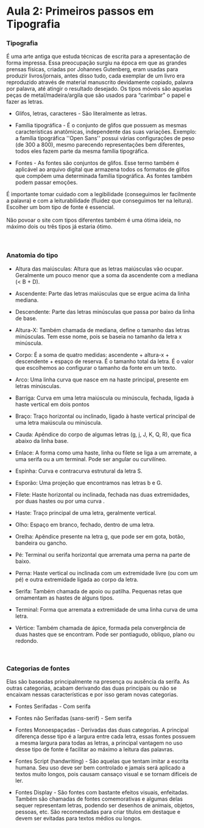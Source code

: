 # Aula 2: Primeiros passos em Tipografia

### Tipografia  

É uma arte antiga que estuda técnicas de escrita para a apresentação de forma impressa. Essa preocupação surgiu na época em que as grandes prensas físicas, criadas por Johannes Gutenberg,  eram usadas para produzir livros/jornais, antes disso tudo, cada exemplar de um livro era reproduzido através de material manuscrito devidamente copiado, palavra por palavra, até atingir o resultado desejado. Os tipos móveis são aquelas peças de metal/madeira/argila que são usados para “carimbar" o papel e fazer as letras.  

* Glifos, letras, caracteres - São literalmente as letras.

* Família tipográfica - É o conjunto de glifos que possuem as mesmas características anatômicas, independente das suas variações. Exemplo: a família tipográfica ''Open Sans'' possui várias configurações de peso (de 300 a 800), mesmo parecendo representações bem diferentes, todos eles fazem parte da mesma família tipográfica. 

* Fontes - As fontes são conjuntos de glifos. Esse termo também é aplicável ao arquivo digital que armazena todos os formatos de glifos que compõem uma determinada família tipográfica.  As fontes também podem passar emoções. 

É importante tomar cuidado com a legibilidade (conseguimos ler facilmente a palavra) e com a leiturabilidade (fluidez que conseguimos ter na leitura). Escolher um bom tipo de fonte é essencial.  
<br>
Não povoar o site com tipos diferentes também é uma ótima ideia, no máximo dois ou três tipos já estaria ótimo.  
<br>
<br>

### Anatomia do tipo 

* Altura das maiúsculas: Altura que as letras maiúsculas vão ocupar. Geralmente um pouco menor que a soma da ascendente com a mediana (< B + D). 

* Ascendente: Parte das letras maiúsculas que se ergue acima da linha mediana. 

* Descendente: Parte das letras minúsculas que passa por baixo da linha de base. 

* Altura-X: Também chamada de mediana, define o tamanho das letras minúsculas. Tem esse nome, pois se baseia no tamanho da letra x minúscula. 

* Corpo: É a soma de quatro medidas: ascendente + altura-x + descendente + espaço de reserva. É o tamanho total da letra. É o valor que escolhemos ao configurar o tamanho da fonte em um texto. 

* Arco: Uma linha curva que nasce em na haste principal, presente em letras minúsculas. 

* Barriga: Curva em uma letra maiúscula ou minúscula, fechada, ligada à haste vertical em dois pontos 

* Braço: Traço horizontal ou inclinado, ligado à haste vertical principal de uma letra maiúscula ou minúscula.  

* Cauda: Apêndice do corpo de algumas letras (g, j, J, K, Q, R), que fica abaixo da linha base.  

* Enlace: A forma como uma haste, linha ou filete se liga a um arremate, a uma serifa ou a um terminal. Pode ser angular ou curvilíneo. 

* Espinha: Curva e contracurva estrutural da letra S. 

* Esporão: Uma projeção que encontramos nas letras b e G. 

* Filete: Haste horizontal ou inclinada, fechada nas duas extremidades, por duas hastes ou por uma curva . 

* Haste: Traço principal de uma letra, geralmente vertical. 

* Olho: Espaço em branco, fechado, dentro de uma letra. 

* Orelha: Apêndice presente na letra g, que pode ser em gota, botão, bandeira ou gancho. 

* Pé: Terminal ou serifa horizontal que arremata uma perna na parte de baixo. 

* Perna: Haste vertical ou inclinada com um extremidade livre (ou com um pé) e outra extremidade ligada ao corpo da letra. 

* Serifa: Também chamada de apoio ou patilha. Pequenas retas que ornamentam as hastes de alguns tipos.  

* Terminal: Forma que arremata a extremidade de uma linha curva de uma letra. 

* Vértice: Também chamada de ápice, formada pela convergência de duas hastes que se encontram. Pode ser pontiagudo, oblíquo, plano ou redondo. 
<br>


### Categorias de fontes 

Elas são baseadas principalmente na presença ou ausência da serifa. As outras categorias, acabam derivando das duas principais ou não se encaixam nessas características e por isso geram novas categorias. 


* Fontes Serifadas - Com serifa

* Fontes não Serifadas (sans-serif) - Sem serifa

* Fontes Monoespaçadas - Derivadas das duas categorias.  A principal diferença desse tipo é a largura entre cada letra, essas fontes possuem a mesma largura para todas as letras, a principal vantagem no uso desse tipo de fonte é facilitar ao máximo a leitura das palavras. 

* Fontes Script (handwriting) -  São aquelas que tentam imitar a escrita humana. Seu uso deve ser bem controlado e jamais será aplicado a textos muito longos, pois causam cansaço visual e se tornam difíceis de ler. 

* Fontes Display - São fontes com bastante efeitos visuais, enfeitadas. Também são chamadas de fontes comemorativas e algumas delas sequer representam letras, podendo ser desenhos de animais, objetos, pessoas, etc. São recomendadas para criar títulos em destaque e devem ser evitadas para textos médios ou longos. 

 

 
